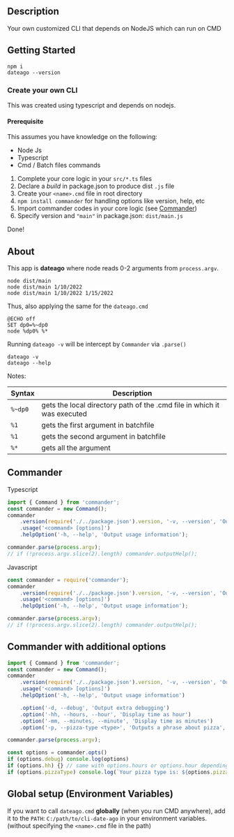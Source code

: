 ## Description

Your own customized CLI that depends on NodeJS which can run on CMD

## Getting Started

```
npm i
dateago --version
```

### Create your own CLI

This was created using typescript and depends on nodejs.

#### Prerequisite

This assumes you have knowledge on the following:

-   Node Js
-   Typescript
-   Cmd / Batch files commands

1. Complete your core logic in your `src/*.ts` files
2. Declare a _build_ in package.json to produce dist `.js` file
3. Create your `<name>.cmd` file in root directory
4. `npm install commander` for handling options like version, help, etc
5. Import commander codes in your core logic (see [Commander](#commander))
6. Specify version and `"main"` in package.json: `dist/main.js`

Done!

## About

This app is **dateago** where node reads 0-2 arguments from `process.argv`. <br>

```
node dist/main
node dist/main 1/10/2022
node dist/main 1/10/2022 1/15/2022
```

Thus, also applying the same for the `dateago.cmd`

```batch
@ECHO off
SET dp0=%~dp0
node %dp0% %*
```

Running `dateago -v` will be intercept by `Commander` via `.parse()`
```cli
dateago -v
dateago --help
```

Notes:

| Syntax  | Description                                                             |
| ------- | ----------------------------------------------------------------------- |
| `%~dp0` | gets the local directory path of the .cmd file in which it was executed |
| `%1`    | gets the first argument in batchfile                                    |
| `%1`    | gets the second argument in batchfile                                   |
| `%*`    | gets all the argument                                                   |

## Commander

Typescript

```typescript
import { Command } from 'commander';
const commander = new Command();
commander
    .version(require('./../package.json').version, '-v, --version', 'Output current version')
    .usage('<command> [options]')
    .helpOption('-h, --help', 'Output usage information');

commander.parse(process.argv);
// if (!process.argv.slice(2).length) commander.outputHelp();
```

Javascript

```javascript
const commander = require('commander');
commander
    .version(require('./../package.json').version, '-v, --version', 'Output current version')
    .usage('<command> [options]')
    .helpOption('-h, --help', 'Output usage information');

commander.parse(process.argv);
// if (!process.argv.slice(2).length) commander.outputHelp();
```

## Commander with additional options

```typescript
import { Command } from 'commander';
const commander = new Command();
commander
    .version(require('./../package.json').version, '-v, --version', 'Output current version')
    .usage('<command> [options]')
    .helpOption('-h, --help', 'Output usage information')

    .option('-d, --debug', 'Output extra debugging')
    .option('-hh, --hours, --hour', 'Display time as hour')
    .option('-mm, --minutes, --minute', 'Display time as minutes')
    .option('-p, --pizza-type <type>', 'Outputs a phrase about pizza', 'vegetarian');

commander.parse(process.argv);

const options = commander.opts()
if (options.debug) console.log(options)
if (options.hh) {} // same with options.hours or options.hour depending on how you declared it in .option()
if (options.pizzaType) console.log(`Your pizza type is: ${options.pizzaType}`);
```

## Global setup (Environment Variables)

If you want to call `dateago.cmd` **globally** (when you run CMD anywhere), add it to the `PATH`: `C:/path/to/cli-date-ago` in your environment variables. (without specifying the `<name>.cmd` file in the path)
